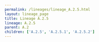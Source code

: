 ```yaml
---
permalink: /lineages/lineage_A.2.5.html
layout: lineage_page
title: Lineage A.2.5
lineage: A.2.5
parent: A.2
children: ['A.2.5', 'A.2.5.1', 'A.2.5.2']
---
```


